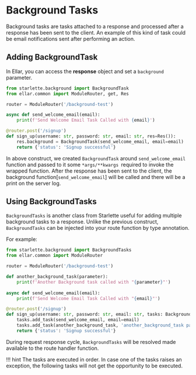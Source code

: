 # **Background Tasks**

Background tasks are tasks attached to a response and processed after a response has been sent to the client. An example of 
this kind of task could be email notifications sent after performing an action.

## **Adding BackgroundTask**
In Ellar, you can access the **response** object and set a `background` parameter.
```python
from starlette.background import BackgroundTask
from ellar.common import ModuleRouter, get, Res

router = ModuleRouter('/background-test')

async def send_welcome_email(email):
    print(f'Send Welcome Email Task Called with {email}')

@router.post('/signup')
def sign_up(username: str, password: str, email: str, res=Res()):
    res.background = BackgroundTask(send_welcome_email, email=email)
    return {'status': 'Signup successful'}
```
In above construct, we created `BackgroundTask` around `send_welcome_email` function and passed to it some `*args/**kwargs `required to invoke the wrapped function.
After the response has been sent to the client, the background function[`send_welcome_email`] will be called and there will be a print on the server log.

## **Using BackgroundTasks**
`BackgroundTasks` is another class from Starlette useful for adding multiple background tasks to a response. 
Unlike the previous construct, `BackgroundTasks` can be injected into your route function by type annotation.

For example:
```python
from starlette.background import BackgroundTasks
from ellar.common import ModuleRouter

router = ModuleRouter('/background-test')

def another_background_task(parameter):
    print(f'Another Background task called with "{parameter}"')
    
async def send_welcome_email(email):
    print(f'Send Welcome Email Task Called with "{email}"')

@router.post('/signup')
def sign_up(username: str, password: str, email: str, tasks: BackgroundTasks):
    tasks.add_task(send_welcome_email, email=email)
    tasks.add_task(another_background_task, 'another_background_task parameter')
    return {'status': 'Signup successful'}
```

During request response cycle, `BackgroundTasks` will be resolved made available to the route handler function.

!!! hint
    The tasks are executed in order. In case one of the tasks raises an exception, the following tasks will not get the opportunity to be executed.
